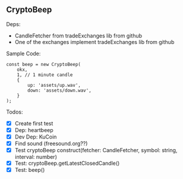 ## CryptoBeep


Deps:
 * CandleFetcher from tradeExchanges lib from github
 * One of the exchanges implement tradeExchanges lib from github



Sample Code:
```
const beep = new CryptoBeep(
    okx,
    1, // 1 minute candle
    {
        up: 'assets/up.wav',
        down: 'assets/down.wav',
    }
);
```

Todos:
 * [x] Create first test
 * [x] Dep: heartbeep
 * [x] Dev Dep: KuCoin
 * [x] Find sound (freesound.org??)
 * [x] Test cryptoBeep construct(fetcher: CandleFetcher, symbol: string, interval: number)
 * [x] Test: cryptoBeep.getLatestClosedCandle()
 * [x] Test: beep()
